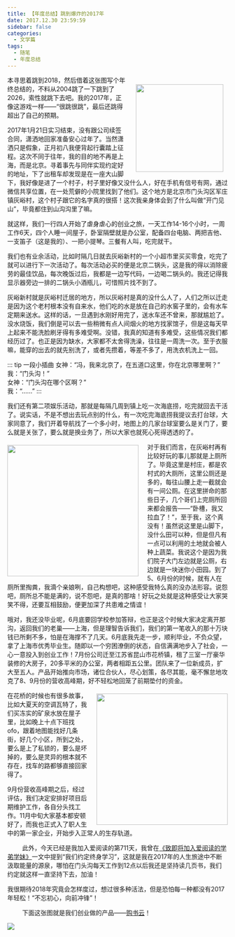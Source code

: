 ```yaml
---
title: 【年度总结】跳到爆炸的2017年
date: 2017.12.30 23:59:59
sidebar: false
categories:
  - 文学篇
tags:
  - 随笔
  - 年度总结
---
```


<img class="right" src="/images/2017/jump-jump.jpg" style="width: 200px; float: right; margin: 20px 10px 0 20px;">

<p class="paragraph">本寻思着跳到2018，然后借着这张图写个年终总结的，不料从2004跳了一下跳到了2026，索性就跳下去吧。我的2017年，正像这游戏一样——“很跳很跳”，最后还跳得超出了自己的预期。</p>

<p class="paragraph">2017年1月21日实习结束，没有跟公司续签合同，潇洒地回家准备安心过年了。当然潇洒只是假象，正月初八我便背起行囊踏上征程。这次不同于往年，我的目的地不再是上海，而是北京。寻着事先与同伴实现约定好的地址，下了出租车却发现是在一座大山脚下，我好像是进了一个村子，村子里好像又没什么人，好在手机有信号有网，通过微信共享位置，在一处荒僻的小院里找到了他们。这个地方是北京市门头沟区军庄镇灰峪村，这个村子跟它的名字真的很搭！这次我亲身体会到了什么叫做“开门见山”，毕竟都住到山沟沟里了嘛。</p>

<p class="paragraph">就这样，我们一行四人开始了虐身虐心的创业之旅，一天工作14-16个小时，一周工作6天，四个人睡一间屋子，卧室隔壁就是办公室，配备四台电脑、两把吉他、一支笛子（这是我的）、一把小提琴。三餐有人叫，吃完就干。</p>

<p class="paragraph">我们也有业余活动，比如时隔几日就去灰峪新村的一个小超市里买买零食，吃完了就可以进行下一次活动了。每次活动必买的便是北京二锅头，这是我的得以消除疲劳的最佳饮品，每次晚饭过后，我都是一边写代码，一边喝二锅头的。我还记得我显示器旁边一排的二锅头小酒瓶儿，可惜照片找不到了。</p>

<p class="paragraph">灰峪新村就是灰峪村迁居的地方，所以灰峪村是真的没什么人了，人们之所以迁走是因为这个老村根本没有自来水，他们吃的水是放在自己的水窖子里的，会有水车定期来送水。这样的话，一旦遇到水刚好用完了，送水车还不曾来，那就尴尬了。没水烧饭，我们倒是可以去一些稍微有点人间烟火的地方找家馆子，但是这每天早上起来不能洗脸刷牙得有多难受啊。没错，我真的知道有多难受，这些情况我们都经历过了。也正是因为缺水，大家都不太舍得洗澡，往往是一周洗一次。至于衣服嘛，能穿的出去的就先别洗了，或者先攒着，等差不多了，用洗衣机洗上一回。</p>

::: tip 一段小插曲
女神：“冯，我来北京了，在五道口这里，你在北京哪里啊？”<br/>
我：“门头沟！”<br/>
女神：“门头沟在哪个区啊？”<br/>
我：“……”
:::

<p class="paragraph">我们还有第二项娱乐活动，那就是每隔几周到镇上吃一次海底捞，吃完就回去干活了。说实话，不是不想出去玩点别的什么，有一次吃完海底捞我提议去打台球，大家同意了，我们开着导航找了一个多小时，地图上的几家台球室要么是关门了，要么就是关张了，要么就是换业务了，所以大家也就死心死得透透的了。</p>

<img class="left" src="/images/2017/mentougou.jpg" style="width: 300px; float: left; margin: 6px 20px 0 0;">

<p class="paragraph">对于我们而言，在灰峪村再有比较好玩的事儿那就是上厕所了。毕竟这里是村庄，都是农村式的大厕所，这里公厕还是多的，每往山腰上走一截就会有一间公厕。在这里拼命的那些日子，几个哥们上完厕所回来都会报告——“卧槽，我又拉血了！”，至于我，这个真没有！虽然说这里是山脚下，没什么田可以种，但是但凡有一点可以利用的土地就会被人种上蔬菜。我说这个是因为我们院子大门左边就是公厕，右边就是一块迷你小田园。到了5、6月份的时候，就有人在厕所里掏粪，我滴个亲娘咧，自己构想吧，这种感受我特么真的没办法形容。说怨吧，厕所总不能是满的，说不怨吧，是真的那啥！好玩之处就是这种感受让大家哭笑不得，还要互相鼓励，便更加深了共患难之情谊！</p>

<p class="paragraph">哦对，我还没毕业呢，6月底要回学校参加答辩，也正是这个时候大家决定离开那沟，返回我们的老巢——上海，但是理智告诉我们，我们的第一笔收入的那十万块钱已所剩不多，怕是在海撑不了几天。6月底我先走一步，顺利毕业，不负众望，拿了上海市优秀毕业生。随即以一个穷困潦倒的状态，自信满满地步入了社会，一心一意投入到创业工作！7月份公司迁至江苏省昆山市花桥镇，租了三室一厅豪华装修的大房子，20多平米的办公室，两者相距五公里。团队来了一位新成员，扩大至五人。产品开始推向市场，诸位合伙人，尽心划策，各尽其能，毫不懈怠地攻克了8、9月份的营收高峰期，好不轻松地回笼了前期垫付的资金。</p>

<img src="/images/2017/huaqiao.jpg" style="width: 300px; float: right; margin:6px 0 0 20px;">

<p class="paragraph">在花桥的时候也有很多故事，比如大夏天的空调瓦特了，我们买冻实的矿泉水放在屋子里，比如晚上十点下班找ofo，跟着地图能找好几条街，好几个小区，所到之处，要么是上了私锁的，要么是坏掉的，要么是灵异的根本就不存在，找车的路都够直接回家得了。</p>

<p class="paragraph">9月份营收高峰期之后，经过评估，我们决定安排好项目后期维护工作，各自分头找工作。11月中旬大家基本都安顿好了，而我也正式入了职人生中的第一家企业，开始步入正常人的生存轨道。</p>

<span style="margin-left: 34px;">此外，</span>今天已经是我加入爱阅读的第711天，我曾在[《致即将加入爱阅读的学弟学妹》](/writing/essays/致即将加入爱阅读的学弟学妹/)一文中提到“我们约定终身学习”，这就是我在2017年的人生旅途中不断汲取能量的源泉，哪怕在门头沟每天工作到12点以后我还是坚持读几页书，我们约定就这样一直坚持下去，加油！

<p class="paragraph">我很期待2018年究竟会怎样度过，想过很多种活法，但是恐怕每一种都没有2017年轻松！“不忘初心，向前冲锋”！</p>

<span style="margin-left: 34px;">下面</span>这张图就是我们创业做的产品——[购书云](http://www.goushuyun.com/)！</p>

<a href="http://www.goushuyun.com/" target="_blank">
  <img src="/images/2017/goushuyun.jpg">
</a>